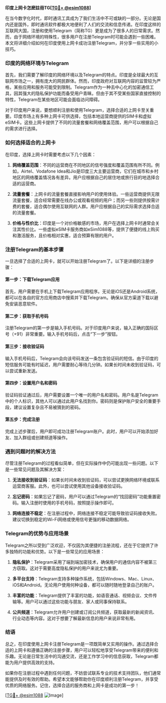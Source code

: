 **印度上网卡怎麽註冊TG[[TG💪+ @esim1088](https://t.me/s/esim1088)]**

在当今数字化时代，即时通讯工具成为了我们生活中不可或缺的一部分。无论是国内还是国外，即时通讯软件都极大地便利了人们的交流和信息传递。在印度这样的互联网大国，注册和使用Telegram（简称TG）更是成为了很多人的日常需求。然而，由于网络环境的特殊性，很多用户在注册Telegram时可能会遇到一些困难。本文将详细介绍如何在印度使用上网卡成功注册Telegram，并分享一些实用的小技巧。

### 印度的网络环境与Telegram

首先，我们需要了解印度的网络环境以及Telegram的特点。印度是全球最大的互联网市场之一，拥有庞大的网民群体。然而，印度政府对互联网内容的监管较为严格，某些应用和服务可能受到限制。Telegram作为一种去中心化的加密通信工具，因其强大的隐私保护功能而备受用户青睐。但由于其不受某些国家直接控制的特性，Telegram在某些地区可能会面临访问障碍。

对于印度用户来说，要想顺利注册和使用Telegram，选择合适的上网卡至关重要。印度市场上有多种上网卡可供选择，包括本地运营商提供的SIM卡和虚拟eSIM卡。这些上网卡提供了不同的流量套餐和网络覆盖范围，用户可以根据自己的需求进行选择。

### 如何选择适合的上网卡

在印度，选择上网卡时需要考虑以下几个因素：

1. **网络覆盖范围**：不同的运营商在不同地区的信号强度和覆盖范围有所不同。例如，Airtel、Vodafone Idea和Jio是印度三大主要运营商，它们在城市和乡村地区的网络覆盖情况各有差异。用户应根据自己的居住地或旅行目的地选择合适的运营商。

2. **流量套餐**：上网卡的流量套餐直接影响用户的使用体验。一些运营商提供无限流量套餐，适合经常需要在线办公或观看视频的用户；而另一些则提供按需计费的套餐，适合偶尔使用互联网的人群。用户应根据自己的实际需求选择合适的流量套餐。

3. **价格与性价比**：印度是一个对价格敏感的市场，用户在选择上网卡时通常会关注其性价比。一些虚拟eSIM卡服务商如eSim1088等，提供了便捷的线上购买和激活服务，且价格相对实惠，适合预算有限的用户。

### 注册Telegram的基本步骤

一旦选择了合适的上网卡，就可以开始注册Telegram了。以下是详细的注册步骤：

#### 第一步：下载Telegram应用

首先，用户需要在手机上下载Telegram应用程序。无论是iOS还是Android系统，都可以在各自的官方应用商店中搜索并下载Telegram。确保从官方渠道下载以避免安装恶意软件。

#### 第二步：获取手机号码

注册Telegram的第一步是输入手机号码。对于印度用户来说，输入正确的国际区号（+91）非常重要。输入手机号码后，点击“下一步”按钮。

#### 第三步：接收验证码

输入手机号码后，Telegram会向该号码发送一条包含验证码的短信。由于印度的短信服务可能有时延迟，用户需要耐心等待几分钟。如果长时间未收到验证码，可以尝试重新发送。

#### 第四步：设置用户名和密码

验证码验证通过后，用户需要设置一个唯一的用户名和密码。用户名是Telegram中的个人标识，其他人可以通过此用户名找到你。密码则是保护账户安全的重要手段，建议设置复杂且不易被猜到的密码。

#### 第五步：完成注册

完成上述步骤后，用户即可成功注册Telegram账户。此时，用户可以开始添加好友、加入群组或创建频道等操作。

### 遇到问题时的解决方法

尽管注册Telegram的过程看似简单，但在实际操作中仍可能出现一些问题。以下是一些常见问题及其解决方案：

1. **无法接收到验证码**：如果长时间未收到验证码，可以尝试更换网络环境或联系运营商客服。此外，也可以尝试使用其他设备接收验证码。

2. **忘记密码**：如果忘记了密码，用户可以通过Telegram的“找回密码”功能重置密码。输入注册时使用的手机号码，按照提示操作即可。

3. **网络连接不稳定**：在注册过程中，网络连接不稳定可能导致验证码接收失败。建议切换到稳定的Wi-Fi网络或使用信号更强的移动数据网络。

### Telegram的优势与应用场景

Telegram之所以受到广泛欢迎，不仅因为其便捷的注册流程，还在于它提供了许多独特的功能和优势。以下是一些常见的应用场景：

1. **隐私保护**：Telegram采用了端到端加密技术，确保用户的通信内容不被第三方窃取。这对于需要高度隐私保护的用户来说尤为重要。

2. **多平台支持**：Telegram支持多种操作系统，包括Windows、Mac、Linux、iOS和Android。无论用户使用何种设备，都可以随时随地登录自己的账户。

3. **丰富的功能**：Telegram提供了丰富的功能，如语音通话、视频会议、文件传输等。用户可以通过这些功能与朋友、家人或同事保持联系。

4. **公共频道**：Telegram允许用户创建或订阅公共频道，获取最新的新闻资讯、行业动态等内容。这对于想要了解最新信息的用户来说非常有用。

### 结语

总之，在印度使用上网卡注册Telegram是一项既简单又实用的操作。通过选择合适的上网卡和遵循正确的注册步骤，用户可以轻松地享受Telegram带来的便利和乐趣。无论是日常生活中的沟通交流，还是工作学习中的信息获取，Telegram都能为用户提供高效的支持。

如果你在注册过程中遇到任何问题，不妨尝试联系专业的技术支持团队，他们通常能提供及时有效的帮助。希望本文能够帮助你在印度顺利注册Telegram，并享受优质的网络服务。记住，选择合适的服务商和上网卡是成功的第一步！

[[TG💪+ @esim1088](https://t.me/s/esim1088) ![Image](https://i.postimg.cc/4NQfJmqS/Snipaste-2025-05-13-00-14-12.png)]